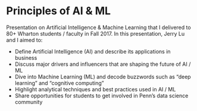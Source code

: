 # Principles of AI & ML
Presentation on Artificial Intelligence &amp; Machine Learning that I delivered to 80+ Wharton students / faculty in Fall 2017. In this presentation, Jerry Lu and I aimed to:
* Define Artificial Intelligence (AI) and describe its applications in business
* Discuss major drivers and influencers that are shaping the future of AI / ML
* Dive into Machine Learning (ML) and decode buzzwords such as “deep learning” and “cognitive computing”
* Highlight analytical techniques and best practices used in AI / ML
* Share opportunities for students to get involved in Penn’s data science community

